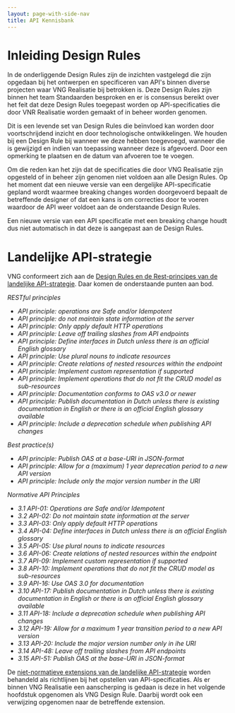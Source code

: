 ```yaml
---
layout: page-with-side-nav
title: API Kennisbank
---
```



# Inleiding Design Rules

In de onderliggende Design Rules zijn de inzichten vastgelegd die zijn opgedaan bij het ontwerpen en specificeren van API's binnen diverse projecten waar VNG Realisatie bij betrokken is.
Deze Design Rules zijn binnen het team Standaarden besproken en er is consensus bereikt over het feit dat deze Design Rules toegepast worden op API-specificaties die door VNR Realisatie worden gemaakt of in beheer worden genomen.

Dit is een levende set van Design Rules die beïnvloed kan worden door voortschrijdend inzicht en door technologische ontwikkelingen. We houden bij een Design Rule bij wanneer we deze hebben toegevoegd, wanneer die is gewijzigd en indien van toepassing wanneer deze is afgevoerd. Door een opmerking te plaatsen en de datum van afvoeren toe te voegen.

Om die reden kan het zijn dat de specificaties die door VNG Realisatie zijn opgesteld of in beheer zijn genomen niet voldoen aan alle Design Rules.
Op het moment dat een nieuwe versie van een dergelijke  API-specificatie gepland wordt waarmee breaking changes worden doorgevoerd bepaalt de betreffende designer of dat een kans is om correcties door te voeren waardoor de API weer voldoet aan de onderstaande Design Rules.

Een nieuwe versie van een API specificatie met een breaking change houdt dus niet automatisch in dat deze is aangepast aan de Design Rules.

# Landelijke API-strategie

VNG conformeert zich aan de [Design Rules en de Rest-principes van de landelijke API-strategie](https://docs.geostandaarden.nl/api/API-Designrules/). Daar komen de onderstaande punten aan bod.

_RESTful principles_

- _API principle: operations are Safe and/or Idempotent_
- _API principle: do not maintain state information at the server_
- _API principle: Only apply default HTTP operations_
- _API principle: Leave off trailing slashes from API endpoints_
- _API principle: Define interfaces in Dutch unless there is an official English glossary_
- _API principle: Use plural nouns to indicate resources_
- _API principle: Create relations of nested resources within the endpoint_
- _API principle: Implement custom representation if supported_
- _API principle: Implement operations that do not fit the CRUD model as sub-resources_
- _API principle: Documentation conforms to OAS v3.0 or newer_
- _API principle: Publish documentation in Dutch unless there is existing documentation in English or there is an official English glossary available_
- _API principle: Include a deprecation schedule when publishing API changes_

_Best practice(s)_
- _API principle: Publish OAS at a base-URI in JSON-format_
- _API principle: Allow for a (maximum) 1 year deprecation period to a new API version_
- _API principle: Include only the major version number in the URI_


_Normative API Principles_

- _3.1 API-01: Operations are Safe and/or Idempotent_
- _3.2 API-02: Do not maintain state information at the server_
- _3.3 API-03: Only apply default HTTP operations_
- _3.4 API-04: Define interfaces in Dutch unless there is an official English glossary_
- _3.5 API-05: Use plural nouns to indicate resources_
- _3.6 API-06: Create relations of nested resources within the endpoint_
- _3.7 API-09: Implement custom representation if supported_
- _3.8 API-10: Implement operations that do not fit the CRUD model as sub-resources_
- _3.9 API-16: Use OAS 3.0 for documentation_
- _3.10 API-17: Publish documentation in Dutch unless there is existing documentation in English or there is an official English glossary available_
- _3.11 API-18: Include a deprecation schedule when publishing API changes_
- _3.12 API-19: Allow for a maximum 1 year transition period to a new API version_
- _3.13 API-20: Include the major version number only in ihe URI_
- _3.14 API-48: Leave off trailing slashes from API endpoints_
- _3.15 API-51: Publish OAS at the base-URI in JSON-format_

De [niet-normatieve extensions van de landelijke API-strategie](https://docs.geostandaarden.nl/api/API-Designrules/) worden behandeld als richtlijnen bij het opstellen van API-specificaties. Als er binnen VNG Realisatie een aanscherping is gedaan is deze in het volgende hoofdstuk opgenomen als VNG Design Rule. Daarbij wordt ook een verwijzing opgenomen naar de betreffende extension.
